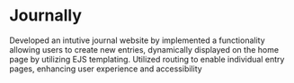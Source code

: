 # Journally
Developed an intutive journal website by implemented a functionality allowing users to create new entries, dynamically displayed on the home page by utilizing EJS templating. Utilized routing to enable individual entry pages, enhancing user experience and accessibility
